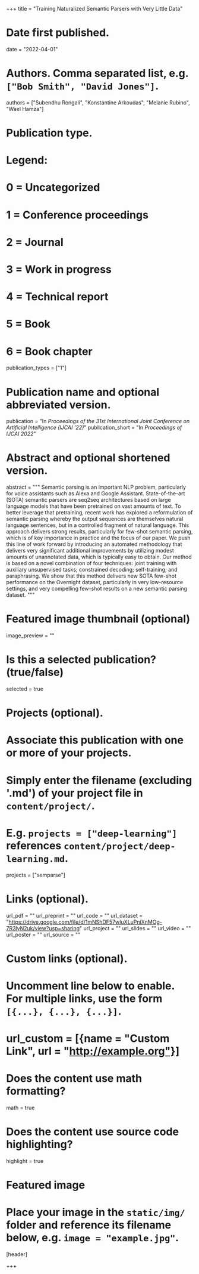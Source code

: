 +++
title = "Training Naturalized Semantic Parsers with Very Little Data"

# Date first published.
date = "2022-04-01"

# Authors. Comma separated list, e.g. `["Bob Smith", "David Jones"]`.
authors = ["Subendhu Rongali", "Konstantine Arkoudas", "Melanie Rubino", "Wael Hamza"]

# Publication type.
# Legend:
# 0 = Uncategorized
# 1 = Conference proceedings
# 2 = Journal
# 3 = Work in progress
# 4 = Technical report
# 5 = Book
# 6 = Book chapter
publication_types = ["1"]

# Publication name and optional abbreviated version.
publication = "In *Proceedings of the 31st International Joint Conference on Artificial Intelligence (IJCAI ’22)*"
publication_short = "In *Proceedings of IJCAI 2022*"

# Abstract and optional shortened version.
abstract = """
Semantic parsing is an important NLP problem, particularly for voice assistants such as Alexa and Google Assistant. State-of-the-art (SOTA) semantic parsers are seq2seq architectures based on large language models that have been pretrained on vast amounts of text. To better leverage that pretraining, recent work has explored a reformulation of semantic parsing whereby the output sequences are themselves natural language sentences, but in a controlled fragment of natural language. This approach delivers strong results, particularly for few-shot semantic parsing, which is of key importance in practice and the focus of our paper. We push this line of work forward by introducing an automated methodology that delivers very significant additional improvements by utilizing modest amounts of unannotated data, which is typically easy to obtain. Our method is based on a novel combination of four techniques: joint training with auxiliary unsupervised tasks; constrained decoding; self-training; and paraphrasing. We show that this method delivers new SOTA few-shot performance on the Overnight dataset, particularly in very low-resource settings, and very compelling few-shot results on a new semantic parsing dataset.
"""

# Featured image thumbnail (optional)
image_preview = ""

# Is this a selected publication? (true/false)
selected = true

# Projects (optional).
#   Associate this publication with one or more of your projects.
#   Simply enter the filename (excluding '.md') of your project file in `content/project/`.
#   E.g. `projects = ["deep-learning"]` references `content/project/deep-learning.md`.
projects = ["semparse"]

# Links (optional).
url_pdf = ""
url_preprint = ""
url_code = ""
url_dataset = "https://drive.google.com/file/d/1mNShDF57wIuXLuPniXnMOg-7R3lyN2uk/view?usp=sharing"
url_project = ""
url_slides = ""
url_video = ""
url_poster = ""
url_source = ""

# Custom links (optional).
#   Uncomment line below to enable. For multiple links, use the form `[{...}, {...}, {...}]`.
# url_custom = [{name = "Custom Link", url = "http://example.org"}]

# Does the content use math formatting?
math = true

# Does the content use source code highlighting?
highlight = true

# Featured image
# Place your image in the `static/img/` folder and reference its filename below, e.g. `image = "example.jpg"`.
[header]

+++
